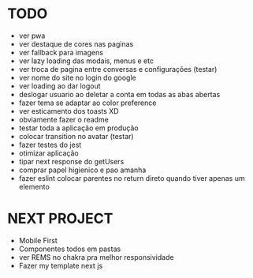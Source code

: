# TODO

- ver pwa
- ver destaque de cores nas paginas
- ver fallback para imagens
- ver lazy loading das modais, menus e etc
- ver troca de pagina entre conversas e configurações (testar)
- ver nome do site no login do google
- ver loading ao dar logout
- deslogar usuario ao deletar a conta em todas as abas abertas
- fazer tema se adaptar ao color preference
- ver esticamento dos toasts XD
- obviamente fazer o readme
- testar toda a aplicação em produção
- colocar transition no avatar (testar)
- fazer testes do jest
- otimizar aplicação
- tipar next response do getUsers
- comprar papel higienico e pao amanha
- fazer eslint colocar parentes no return direto quando tiver apenas um elemento

# NEXT PROJECT

- Mobile First
- Componentes todos em pastas
- ver REMS no chakra pra melhor responsividade
- Fazer my template next js
